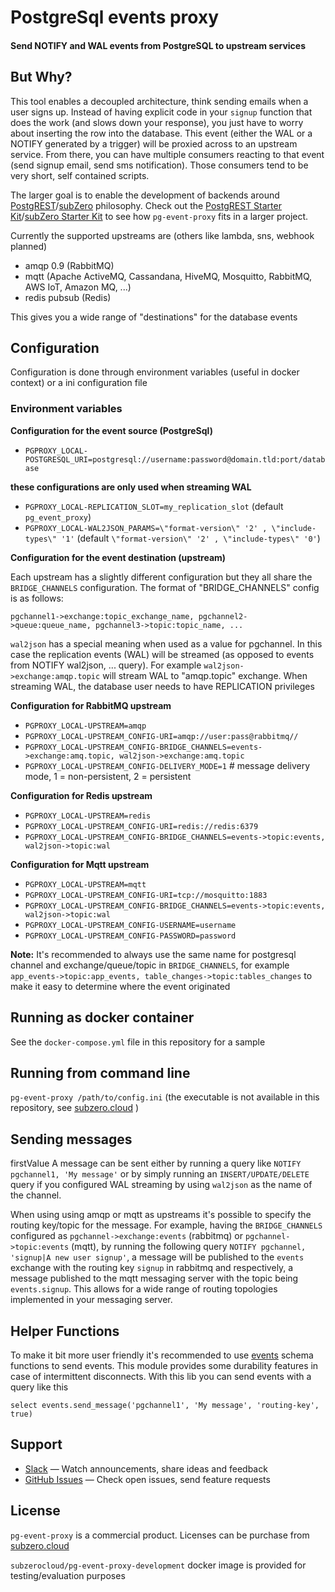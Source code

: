 # PostgreSql events proxy

#### Send NOTIFY and WAL events from PostgreSQL to upstream services


## But Why?

This tool enables a decoupled architecture, think sending emails when a user signs up. Instead of having explicit code in your `signup` function that does the work (and slows down your response), you just have to worry about inserting the row into the database. This event (either the WAL or a NOTIFY generated by a trigger) will be proxied across to an upstream service. From there, you can have multiple consumers reacting to that event (send signup email, send sms notification). Those consumers tend to be very short, self contained scripts.

The larger goal is to enable the development of backends around [PostgREST](https://postgrest.com)/[subZero](https://subzero.cloud/) philosophy.
Check out the [PostgREST Starter Kit](https://github.com/subzerocloud/postgrest-starter-kit)/[subZero Starter Kit](https://github.com/subzerocloud/subzero-starter-kit) to see how `pg-event-proxy` fits in a larger project.

Currently the supported upstreams are (others like lambda, sns, webhook planned)
- amqp 0.9 (RabbitMQ)
- mqtt (Apache ActiveMQ, Cassandana, HiveMQ, Mosquitto, RabbitMQ, AWS IoT, Amazon MQ, ...)
- redis pubsub (Redis)

This gives you a wide range of "destinations" for the database events

## Configuration

Configuration is done through environment variables (useful in docker context) or a ini configuration file

### Environment variables

**Configuration for the event source (PostgreSql)**
- `PGPROXY_LOCAL-POSTGRESQL_URI=postgresql://username:password@domain.tld:port/database`

**these configurations are only used when streaming WAL**
- `PGPROXY_LOCAL-REPLICATION_SLOT=my_replication_slot` (default `pg_event_proxy`)
- `PGPROXY_LOCAL-WAL2JSON_PARAMS=\"format-version\" '2' , \"include-types\" '1'` (default `\"format-version\" '2' , \"include-types\" '0'`)

**Configuration for the event destination (upstream)**

Each upstream has a slightly different configuration but they all share the `BRIDGE_CHANNELS` configuration.
The format of "BRIDGE_CHANNELS" config is as follows:

```
pgchannel1->exchange:topic_exchange_name, pgchannel2->queue:queue_name, pgchannel3->topic:topic_name, ...
```

`wal2json` has a special meaning when used as a value for pgchannel.
In this case the replication events (WAL) will be streamed (as opposed to events from NOTIFY wal2json, ... query).
For example `wal2json->exchange:amqp.topic` will stream WAL to "amqp.topic" exchange.
When streaming WAL, the database user needs to have REPLICATION privileges


**Configuration for RabbitMQ upstream**
- `PGPROXY_LOCAL-UPSTREAM=amqp`
- `PGPROXY_LOCAL-UPSTREAM_CONFIG-URI=amqp://user:pass@rabbitmq//`
- `PGPROXY_LOCAL-UPSTREAM_CONFIG-BRIDGE_CHANNELS=events->exchange:amq.topic, wal2json->exchange:amq.topic`
- `PGPROXY_LOCAL-UPSTREAM_CONFIG-DELIVERY_MODE=1` # message delivery mode, 1 = non-persistent, 2 = persistent

**Configuration for Redis upstream**
- `PGPROXY_LOCAL-UPSTREAM=redis`
- `PGPROXY_LOCAL-UPSTREAM_CONFIG-URI=redis://redis:6379`
- `PGPROXY_LOCAL-UPSTREAM_CONFIG-BRIDGE_CHANNELS=events->topic:events, wal2json->topic:wal`

**Configuration for Mqtt upstream**
- `PGPROXY_LOCAL-UPSTREAM=mqtt`
- `PGPROXY_LOCAL-UPSTREAM_CONFIG-URI=tcp://mosquitto:1883`
- `PGPROXY_LOCAL-UPSTREAM_CONFIG-BRIDGE_CHANNELS=events->topic:events, wal2json->topic:wal`
- `PGPROXY_LOCAL-UPSTREAM_CONFIG-USERNAME=username`
- `PGPROXY_LOCAL-UPSTREAM_CONFIG-PASSWORD=password`

**Note:** It's recommended to always use the same name for postgresql channel and exchange/queue/topic in `BRIDGE_CHANNELS`, for example
`app_events->topic:app_events, table_changes->topic:tables_changes` to make it easy to determine where the event originated


## Running as docker container
See the `docker-compose.yml` file in this repository for a sample

## Running from command line
`pg-event-proxy /path/to/config.ini` (the executable is not available in this repository, see [subzero.cloud](https://subzero.cloud) )

## Sending messages
firstValue
A message can be sent either by running a query like `NOTIFY pgchannel1, 'My message'` or by simply running an `INSERT/UPDATE/DELETE` query if you configured WAL streaming by using `wal2json` as the name of the channel. 

When using using amqp or mqtt as upstreams it's possible to specify the routing key/topic for the message.
For example, having the `BRIDGE_CHANNELS` configured as `pgchannel->exchange:events` (rabbitmq) or `pgchannel->topic:events` (mqtt), by running the following query
`NOTIFY pgchannel, 'signup|A new user signup'`, a message will be published to the `events` exchange with the routing key `signup` in rabbitmq and respectively, a message published to the mqtt messaging server with the topic being `events.signup`. This allows for a wide range of routing topologies implemented in your messaging server.

## Helper Functions

To make it bit more user friendly it's recommended to use [events](postgres/1_events.sql) schema functions to send events. This module provides some durability features in case of intermittent disconnects. With this lib you can send events with a query like this
```
select events.send_message('pgchannel1', 'My message', 'routing-key', true)
```

## Support

* [Slack](https://slack.subzero.cloud/) — Watch announcements, share ideas and feedback
* [GitHub Issues](https://github.com/subzerocloud/pg-event-proxy/issues) — Check open issues, send feature requests


## License
`pg-event-proxy` is a commercial product. Licenses can be purchase from [subzero.cloud](https://subzero.cloud/)

`subzerocloud/pg-event-proxy-development` docker image is provided for testing/evaluation purposes

